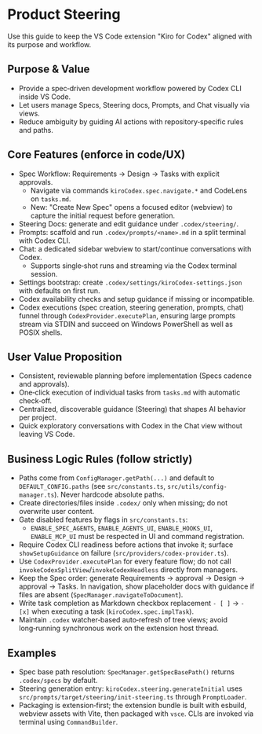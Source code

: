 # Product Steering

Use this guide to keep the VS Code extension "Kiro for Codex" aligned with its purpose and workflow.

## Purpose & Value
- Provide a spec‑driven development workflow powered by Codex CLI inside VS Code.
- Let users manage Specs, Steering docs, Prompts, and Chat visually via views.
- Reduce ambiguity by guiding AI actions with repository‑specific rules and paths.

## Core Features (enforce in code/UX)
- Spec Workflow: Requirements → Design → Tasks with explicit approvals.
  - Navigate via commands `kiroCodex.spec.navigate.*` and CodeLens on `tasks.md`.
  - New: "Create New Spec" opens a focused editor (webview) to capture the initial request before generation.
- Steering Docs: generate and edit guidance under `.codex/steering/`.
- Prompts: scaffold and run `.codex/prompts/<name>.md` in a split terminal with Codex CLI.
- Chat: a dedicated sidebar webview to start/continue conversations with Codex.
  - Supports single‑shot runs and streaming via the Codex terminal session.
- Settings bootstrap: create `.codex/settings/kiroCodex-settings.json` with defaults on first run.
- Codex availability checks and setup guidance if missing or incompatible.
- Codex executions (spec creation, steering generation, prompts, chat) funnel through `CodexProvider.executePlan`, ensuring large prompts stream via STDIN and succeed on Windows PowerShell as well as POSIX shells.

## User Value Proposition
- Consistent, reviewable planning before implementation (Specs cadence and approvals).
- One‑click execution of individual tasks from `tasks.md` with automatic check‑off.
- Centralized, discoverable guidance (Steering) that shapes AI behavior per project.
- Quick exploratory conversations with Codex in the Chat view without leaving VS Code.

## Business Logic Rules (follow strictly)
- Paths come from `ConfigManager.getPath(...)` and default to `DEFAULT_CONFIG.paths` (see `src/constants.ts`, `src/utils/config-manager.ts`). Never hardcode absolute paths.
- Create directories/files inside `.codex/` only when missing; do not overwrite user content.
- Gate disabled features by flags in `src/constants.ts`:
  - `ENABLE_SPEC_AGENTS`, `ENABLE_AGENTS_UI`, `ENABLE_HOOKS_UI`, `ENABLE_MCP_UI` must be respected in UI and command registration.
- Require Codex CLI readiness before actions that invoke it; surface `showSetupGuidance` on failure (`src/providers/codex-provider.ts`).
- Use `CodexProvider.executePlan` for every feature flow; do not call `invokeCodexSplitView`/`invokeCodexHeadless` directly from managers.
- Keep the Spec order: generate Requirements → approval → Design → approval → Tasks. In navigation, show placeholder docs with guidance if files are absent (`SpecManager.navigateToDocument`).
- Write task completion as Markdown checkbox replacement `- [ ]` → `- [x]` when executing a task (`kiroCodex.spec.implTask`).
- Maintain `.codex` watcher‑based auto‑refresh of tree views; avoid long‑running synchronous work on the extension host thread.

## Examples
- Spec base path resolution: `SpecManager.getSpecBasePath()` returns `.codex/specs` by default.
- Steering generation entry: `kiroCodex.steering.generateInitial` uses `src/prompts/target/steering/init-steering.ts` through `PromptLoader`.
- Packaging is extension‑first; the extension bundle is built with esbuild, webview assets with Vite, then packaged with `vsce`. CLIs are invoked via terminal using `CommandBuilder`.
